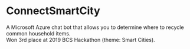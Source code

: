 # ConnectSmartCity
A Microsoft Azure chat bot that allows you to determine where to recycle common household items.  
Won 3rd place at 2019 BCS Hackathon (theme: Smart Cities).  
